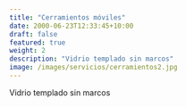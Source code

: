 ```yaml
---
title: "Cerramientos móviles"
date: 2000-06-23T12:33:45+10:00
draft: false
featured: true
weight: 2
description: "Vidrio templado sin marcos"
image: /images/servicios/cerramientos2.jpg
---
```


Vidrio templado sin marcos